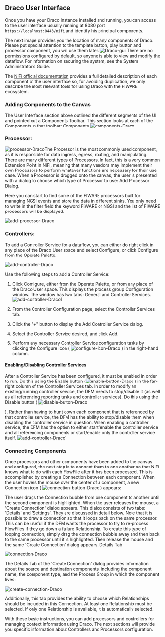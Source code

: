 ## Draco User Interface

Once you have your Draco instance installed and running, you can access to the user interface usually running at 8080
port `https://localhost:8443/nifi` and identify his principal components.

The next image provides you the location of many components of Draco. Please put special attention to the template
button, play button and processor component, you will use them later.
![Draco-gui](../images/draco-toolbar-components.png) There are no permissions configured by default, so anyone is able
to view and modify the dataflow. For information on securing the system, see the System Administrator’s Guide.

The [NiFi official documentation](https://nifi.apache.org/docs/nifi-docs/html/user-guide.html#introduction) provides a
full detailed description of each component of the user interface so, for avoiding duplication, we only describe the
most relevant tools for using Draco with the FIWARE ecosystem.

### Adding Components to the Canvas

The User Interface section above outlined the different segments of the UI and pointed out a Components Toolbar. This
section looks at each of the Components in that toolbar: Components ![components-Draco](../images/components.png)

### Processor:

![processor-Draco](../images/iconProcessor.png)The Processor is the most commonly used component, as it is responsible
for data ingress, egress, routing, and manipulating. There are many different types of Processors. In fact, this is a
very common Extension Point in NiFi, meaning that many vendors may implement their own Processors to perform whatever
functions are necessary for their use case. When a Processor is dragged onto the canvas, the user is presented with a
dialog to choose which type of Processor to use: Add Processor Dialog.

Here you can start to find some of the FIWARE processors built for managing NGSI events and store the data in different
sinks. You only need to write in the filter field the keyword FIWARE or NGSI and the list of FIWARE processors will be
displayed.

![add-processor-Draco](../images/add-processor.png)

### Controllers:

To add a Controller Service for a dataflow, you can either do right click in any place of the Draco User space and
select Configure, or click Configure from the Operate Palette.

![add-controller-Draco](../images/process-group-configuration-options.png)

Use the following steps to add a Controller Service:

1.  Click Configure, either from the Operate Palette, or from any place of the Draco User space. This displays the
    process group Configuration window. The window has two tabs: General and Controller Services.
    ![add-controller-Draco1](../images/process-group-controller-services-scope.png)

2.  From the Controller Configuration page, select the Controller Services tab.

3.  Click the "+" button to display the Add Controller Service dialog.

4.  Select the Controller Service desired, and click Add.

5.  Perform any necessary Controller Service configuration tasks by clicking the Configure icon (
    ![configure-icon-Draco](../images/iconConfigure.png) ) in the right-hand column.

#### Enabling/Disabling Controller Services

After a Controller Service has been configured, it must be enabled in order to run. Do this using the Enable button
(![enable-button-Draco](../images/iconEnable.png) ) in the far-right column of the Controller Services tab. In order to
modify an existing/running controller service, the DFM needs to stop/disable it (as well as all referencing reporting
tasks and controller services). Do this using the Disable button ( ![disable-button-Draco](../images/iconDisable.png)

). Rather than having to hunt down each component that is referenced by that controller service, the DFM has the ability
to stop/disable them when disabling the controller service in question. When enabling a controller service, the DFM has
the option to either start/enable the controller service and all referencing components or start/enable only the
controller service itself. ![add-controller-Draco1](../images/enable-controller-service-scope.png)

### Connecting Components

Once processors and other components have been added to the canvas and configured, the next step is to connect them to
one another so that NiFi knows what to do with each FlowFile after it has been processed. This is accomplished by
creating a Connection between each component. When the user hovers the mouse over the center of a component, a new
Connection icon ( ![connection-button-Draco](../images/addConnect.png) ) appears:

The user drags the Connection bubble from one component to another until the second component is highlighted. When the
user releases the mouse, a 'Create Connection' dialog appears. This dialog consists of two tabs: 'Details' and
'Settings'. They are discussed in detail below. Note that it is possible to draw a connection so that it loops back on
the same processor. This can be useful if the DFM wants the processor to try to re-process FlowFiles if they go down a
failure Relationship. To create this type of looping connection, simply drag the connection bubble away and then back to
the same processor until it is highlighted. Then release the mouse and the same 'Create Connection' dialog appears.
Details Tab

![connection-Draco](../images/processor-connection-bubble.png)

The Details Tab of the 'Create Connection' dialog provides information about the source and destination components,
including the component name, the component type, and the Process Group in which the component lives:

![create-connection-Draco](../images/create-connection.png)

Additionally, this tab provides the ability to choose which Relationships should be included in this Connection. At
least one Relationship must be selected. If only one Relationship is available, it is automatically selected.

With these basic instructions, you can add processors and controllers for managing context information using Draco. The
next sections will provide you specific information about Controllers and Processors configuration.
